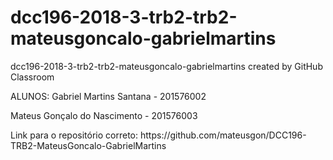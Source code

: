 # dcc196-2018-3-trb2-trb2-mateusgoncalo-gabrielmartins
dcc196-2018-3-trb2-trb2-mateusgoncalo-gabrielmartins created by GitHub Classroom
<p> ALUNOS: Gabriel Martins Santana - 201576002 </p>
<p> Mateus Gonçalo do Nascimento - 201576003 </p>
<p> Link para o repositório correto: https://github.com/mateusgon/DCC196-TRB2-MateusGoncalo-GabrielMartins </p>
